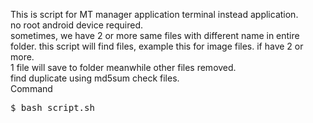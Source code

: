 This is script for MT manager application
terminal instead application.<br/>
no root android device required.<br/>
sometimes, we have 2 or more same files with different name in entire folder.
this script will find files, example this for image files.
if have 2 or more.<br/>
1 file will save to folder
meanwhile other files removed.<br/>
find duplicate using md5sum check files.<br/>
Command<br/>
<pre>$ bash script.sh</pre>
